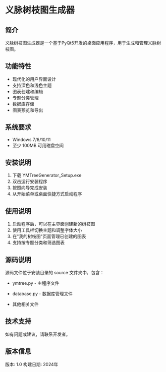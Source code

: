 
# 义脉树枝图生成器

## 简介
义脉树枝图生成器是一个基于PyQt5开发的桌面应用程序，用于生成和管理义脉树枝图。

## 功能特性
- 现代化的用户界面设计
- 支持深色和浅色主题
- 图表创建和编辑
- 专题分类管理
- 数据库存储
- 图表预览和导出

## 系统要求
- Windows 7/8/10/11
- 至少 100MB 可用磁盘空间

## 安装说明
1. 下载 YMTreeGenerator_Setup.exe
2. 双击运行安装程序
3. 按照向导完成安装
4. 从开始菜单或桌面快捷方式启动程序

## 使用说明
1. 启动程序后，可以在主界面创建新的树枝图
2. 使用工具栏切换主题和调整字体大小
3. 在"我的树枝图"页面管理已创建的图表
4. 支持按专题分类和筛选图表

## 源码说明
源码文件位于安装目录的 source 文件夹中，包含：
- ymtree.py - 主程序文件

- database.py - 数据库管理文件
- 其他相关文件

## 技术支持
如有问题或建议，请联系开发者。

## 版本信息
版本: 1.0
构建日期: 2024年
